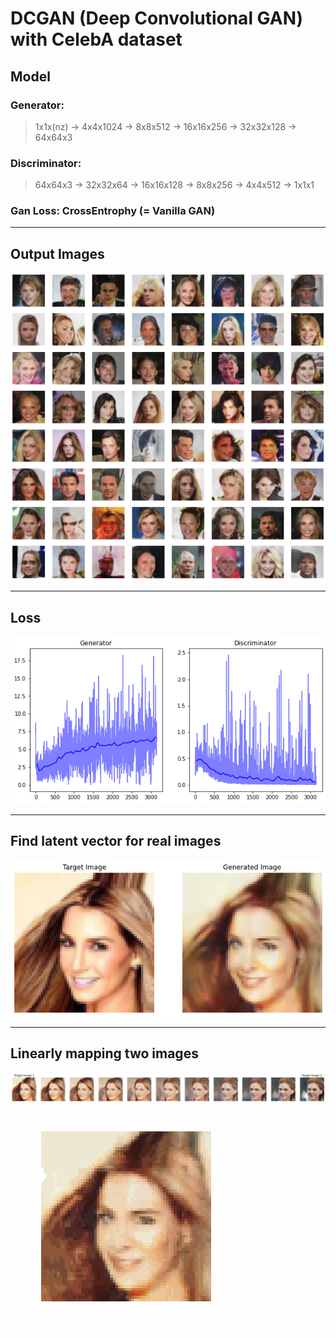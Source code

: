 DCGAN (Deep Convolutional GAN) with CelebA dataset
=============

## Model
### Generator:  
> 1x1x(nz) → 4x4x1024 → 8x8x512 → 16x16x256 → 32x32x128 → 64x64x3
  
### Discriminator:  
> 64x64x3 → 32x32x64 → 16x16x128 → 8x8x256 → 4x4x512 → 1x1x1

### Gan Loss: CrossEntrophy (= Vanilla GAN)
  
------------------
## Output Images  
![output_img](./images/DCGAN_CelebA_1.png)  

------------------
## Loss  
![loss_img](./images/DCGAN_CelebA_2.png)  

------------------
## Find latent vector for real images  
![latent_img](./images/DCGAN_CelebA_3.png)  

------------------
## Linearly mapping two images  
![mapping_img](./images/DCGAN_CelebA_4.png)
![mapping_gif](./images/DCGAN_CelebA_anim.gif)
